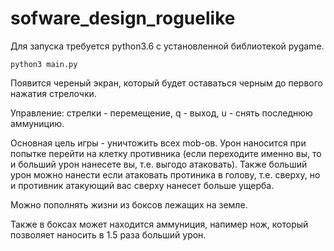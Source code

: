 # sofware_design_roguelike

Для запуска требуется python3.6 c установленной библиотекой pygame.

```python3 main.py```

Появится череный экран, который будет оставаться черным до первого нажатия стрелочки.

Управление:
стрелки - перемещение,
q - выход, u - снять последнюю аммуницию.

Основная цель игры - уничтожить всех mob-ов.
Урон наносится при попытке перейти на клетку противника (если переходите именно вы, то и больший урон нанесете вы, 
т.е. выгодо атаковать).
Также больший урон можно нанести если атаковать протиника в голову, т.е. сверху, но и противник атакующий вас сверху
нанесет больше ущерба.

Можно пополнять жизни из боксов лежащих на земле.

Также в боксах может находится аммуниция, напимер нож, который позволяет наносить в 1.5 раза больший урон.

